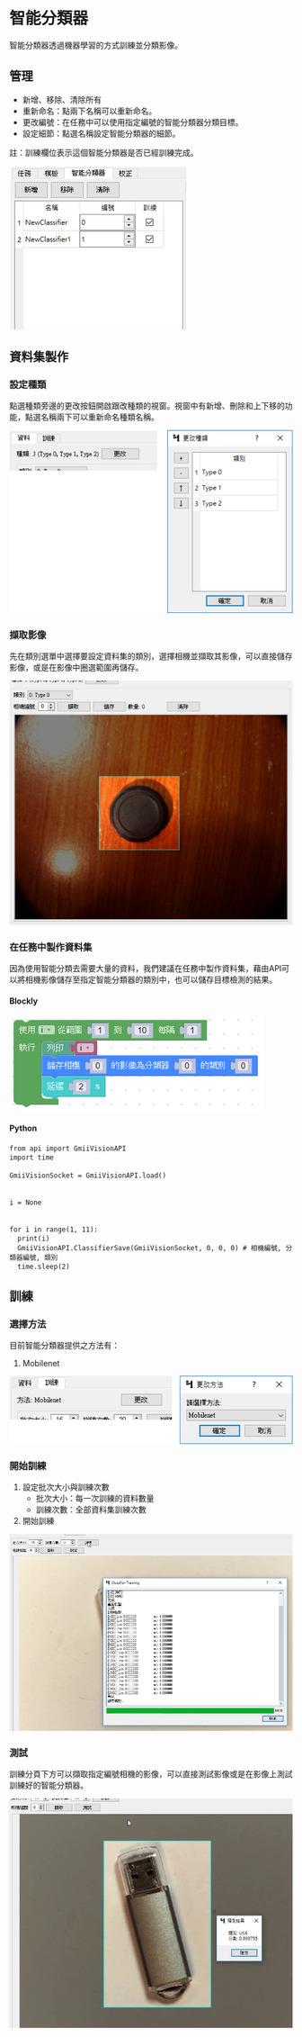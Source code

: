 # 智能分類器

智能分類器透過機器學習的方式訓練並分類影像。

## 管理

- 新增、移除、清除所有
- 重新命名：點兩下名稱可以重新命名。
- 更改編號：在任務中可以使用指定編號的智能分類器分類目標。
- 設定細節：點選名稱設定智能分類器的細節。

註：訓練欄位表示這個智能分類器是否已經訓練完成。

![](image/ai_classifier_manager.png)

## 資料集製作

### 設定種類

點選種類旁邊的更改按鈕開啟跟改種類的視窗。視窗中有新增、刪除和上下移的功能，點選名稱兩下可以重新命名種類名稱。

![](image/ai_classifier_data_types_and_set.png)

### 擷取影像

先在類別選單中選擇要設定資料集的類別，選擇相機並擷取其影像，可以直接儲存影像，或是在影像中圈選範圍再儲存。

![](image/ai_classifier_data_capture.png)

### 在任務中製作資料集

因為使用智能分類去需要大量的資料，我們建議在任務中製作資料集，藉由API可以將相機影像儲存至指定智能分類器的類別中，也可以儲存目標檢測的結果。

#### Blockly

![](image/ai_classifier_data_blockly.png)

#### Python

```
from api import GmiiVisionAPI
import time

GmiiVisionSocket = GmiiVisionAPI.load()


i = None


for i in range(1, 11):
  print(i)
  GmiiVisionAPI.ClassifierSave(GmiiVisionSocket, 0, 0, 0) # 相機編號, 分類器編號, 類別
  time.sleep(2)
```

## 訓練

### 選擇方法

目前智能分類器提供之方法有：

1. Mobilenet

![](image/ai_classifier_train_method_and_set.png)

### 開始訓練

1. 設定批次大小與訓練次數
    - 批次大小：每一次訓練的資料數量
    - 訓練次數：全部資料集訓練次數
1. 開始訓練

![](image/ai_classifier_train.png)

### 測試

訓練分頁下方可以擷取指定編號相機的影像，可以直接測試影像或是在影像上測試訓練好的智能分類器。

![](image/ai_classifier_test.png)